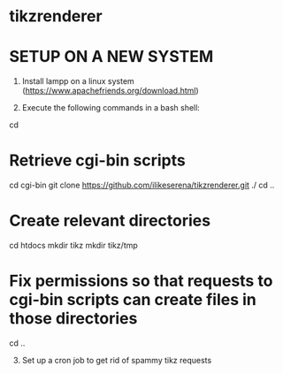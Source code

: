 # tikzrenderer

SETUP ON A NEW SYSTEM
=====================

1. Install lampp on a linux system (https://www.apachefriends.org/download.html)

2. Execute the following commands in a bash shell:

cd <lampp directory>
# Retrieve cgi-bin scripts
cd cgi-bin
git clone https://github.com/ilikeserena/tikzrenderer.git ./
cd ..
# Create relevant directories
cd htdocs
mkdir tikz
mkdir tikz/tmp
# Fix permissions so that requests to cgi-bin scripts can create files in those directories
cd ..

3. Set up a cron job to get rid of spammy tikz requests
